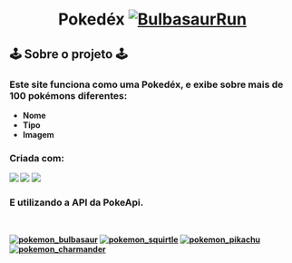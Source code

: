 # <center> <strong>Pokedéx</strong>  [![BulbasaurRun](https://cdn3.emoji.gg/emojis/3723-bulbasaurrun.gif)](https://emoji.gg/emoji/3723-bulbasaurrun)
## 🕹️ <strong>Sobre o projeto 🕹️
### Este site funciona como uma Pokedéx, e exibe sobre mais de 100 pokémons diferentes: 

<ul>
  <li>Nome</li>
  <li>Tipo</li>
  <li>Imagem</li>
</ul>
	
### Criada com: 

![](https://img.shields.io/badge/HTML-239120?style=for-the-badge&logo=html5&logoColor=white) ![](https://img.shields.io/badge/CSS-239120?&style=for-the-badge&logo=css3&logoColor=white) ![](https://img.shields.io/badge/JavaScript-F7DF1E?style=for-the-badge&logo=javascript&logoColor=black)

### E utilizando a <strong>API da PokeApi. </strong>

<br>

[![pokemon_bulbasaur](https://cdn3.emoji.gg/emojis/3935_pokemon_bulbasaur.png)](https://emoji.gg/emoji/3935_pokemon_bulbasaur)   [![pokemon_squirtle](https://cdn3.emoji.gg/emojis/3818_pokemon_squirtle.png)](https://emoji.gg/emoji/3818_pokemon_squirtle)  [![pokemon_pikachu](https://cdn3.emoji.gg/emojis/5927_pokemon_pikachu.png)](https://emoji.gg/emoji/5927_pokemon_pikachu)
[![pokemon_charmander](https://cdn3.emoji.gg/emojis/7194_pokemon_charmander.png)](https://emoji.gg/emoji/7194_pokemon_charmander)